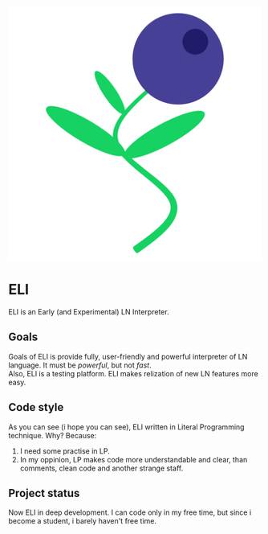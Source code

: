 <p align="center">
	<img src="https://github.com/Centrix14/eli/blob/dev/logo/logo_512.png"/>
</p>

# ELI
ELI is an Early (and Experimental) LN Interpreter.

## Goals
Goals of ELI is provide fully, user-friendly and powerful interpreter of LN language. It must be _powerful_, but not _fast_.  
Also, ELI is a testing platform. ELI makes relization of new LN features more easy.

## Code style
As you can see (i hope you can see), ELI written in Literal Programming technique. Why? Because:
1. I need some practise in LP.
2. In my oppinion, LP makes code more understandable and clear, than comments, clean code and another strange staff.

## Project status
Now ELI in deep development. I can code only in my free time, but since i become a student, i barely haven't free time.
